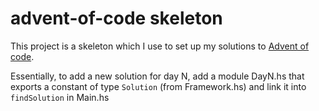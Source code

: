 # advent-of-code skeleton

This project is a skeleton which I use to set up my solutions 
to [Advent of code](https://adventofcode.com/).

Essentially, to add a new solution for day N, add a module DayN.hs 
that exports a constant of type `Solution` (from Framework.hs) and 
link it into `findSolution` in Main.hs
